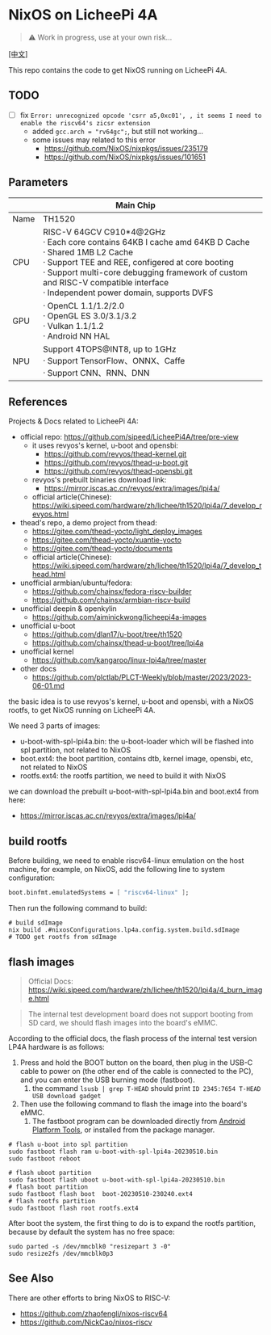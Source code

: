 # NixOS on LicheePi 4A

> :warning: Work in progress, use at your own risk...

[[中文]](./README.zh.md)

This repo contains the code to get NixOS running on LicheePi 4A.

## TODO

- [ ] fix `Error: unrecognized opcode 'csrr a5,0xc01', , it seems I need to enable the riscv64's zicsr extension`
  - added `gcc.arch = "rv64gc";`, but still not working...
  - some issues may related to this error
    - https://github.com/NixOS/nixpkgs/issues/235179
    - https://github.com/NixOS/nixpkgs/issues/101651

## Parameters

<table>
<thead>
<tr>
  <th colspan=2>Main Chip</th>
</tr>
</thead>
<tbody>
<tr>
  <td>Name</td>
  <td>TH1520</td>
</tr>
<tr>
  <td>CPU</td>
  <td>
    RISC-V 64GCV C910*4@2GHz <br>
    · Each core contains 64KB I cache amd 64KB D Cache <br>
    · Shared 1MB L2 Cache <br>
    · Support TEE and REE, configered at core booting<br>
    · Support multi-core debugging framework of custom and RISC-V compatible interface<br>
    · Independent power domain, supports DVFS
  </td>
</tr>
<tr>
  <td>GPU</td>
  <td>
    · OpenCL 1.1/1.2/2.0<br>
    · OpenGL ES 3.0/3.1/3.2<br>
    · Vulkan 1.1/1.2<br>
    · Android NN HAL
  </td>
</tr>
<tr>
  <td>NPU</td>
  <td>
    Support 4TOPS@INT8, up to 1GHz <br>
    · Support TensorFlow、ONNX、Caffe <br>
    · Support CNN、RNN、DNN
  </td>
</tr>
</tbody>
</table>

## References

Projects & Docs related to LicheePi 4A:

- official repo: https://github.com/sipeed/LicheePi4A/tree/pre-view
  - it uses revyos's kernel, u-boot and opensbi:
    - https://github.com/revyos/thead-kernel.git
    - https://github.com/revyos/thead-u-boot.git
    - https://github.com/revyos/thead-opensbi.git
  - revyos's prebuilt binaries download link:
    - https://mirror.iscas.ac.cn/revyos/extra/images/lpi4a/
  - official article(Chinese): https://wiki.sipeed.com/hardware/zh/lichee/th1520/lpi4a/7_develop_revyos.html
- thead's repo, a demo project from thead:
  - https://gitee.com/thead-yocto/light_deploy_images
  - https://gitee.com/thead-yocto/xuantie-yocto
  - https://gitee.com/thead-yocto/documents
  - official article(Chinese): https://wiki.sipeed.com/hardware/zh/lichee/th1520/lpi4a/7_develop_thead.html
- unofficial armbian/ubuntu/fedora:
  - https://github.com/chainsx/fedora-riscv-builder
  - https://github.com/chainsx/armbian-riscv-build
- unofficial deepin & openkylin
  - https://github.com/aiminickwong/licheepi4a-images
- unofficial u-boot
  - https://github.com/dlan17/u-boot/tree/th1520
  - https://github.com/chainsx/thead-u-boot/tree/lpi4a
- unofficial kernel
  - https://github.com/kangaroo/linux-lpi4a/tree/master
- other docs
  - https://github.com/plctlab/PLCT-Weekly/blob/master/2023/2023-06-01.md

the basic idea is to use revyos's kernel, u-boot and opensbi, with a NixOS rootfs, to get NixOS running on LicheePi 4A.

We need 3 parts of images:

- u-boot-with-spl-lpi4a.bin: the u-boot-loader which will be flashed into spl partition, not related to NixOS
- boot.ext4: the boot partition, contains dtb, kernel image, opensbi, etc, not related to NixOS
- rootfs.ext4: the rootfs partition, we need to build it with NixOS

we can download the prebuilt u-boot-with-spl-lpi4a.bin and boot.ext4 from here:

- https://mirror.iscas.ac.cn/revyos/extra/images/lpi4a/

## build rootfs

Before building, we need to enable riscv64-linux emulation on the host machine, for example, on NixOS, add the following line to system configuration:

```nix
boot.binfmt.emulatedSystems = [ "riscv64-linux" ];
```

Then run the following command to build:

```shell
# build sdImage
nix build .#nixosConfigurations.lp4a.config.system.build.sdImage
# TODO get rootfs from sdImage
```

## flash images

> Official Docs: https://wiki.sipeed.com/hardware/zh/lichee/th1520/lpi4a/4_burn_image.html

> The internal test development board does not support booting from SD card, we should flash images into the board's eMMC.

According to the official docs, the flash process of the internal test version LP4A hardware is as follows:

1. Press and hold the BOOT button on the board, then plug in the USB-C cable to power on (the other end of the cable is connected to the PC), and you can enter the USB burning mode (fastboot).
   1. the command `lsusb | grep T-HEAD` should print `ID 2345:7654 T-HEAD USB download gadget`
2. Then use the following command to flash the image into the board's eMMC.
   1. The fastboot program can be downloaded directly from [Android Platform Tools](https://developer.android.com/tools/releases/platform-tools), or installed from the package manager.

```shell
# flash u-boot into spl partition
sudo fastboot flash ram u-boot-with-spl-lpi4a-20230510.bin
sudo fastboot reboot

# flash uboot partition
sudo fastboot flash uboot u-boot-with-spl-lpi4a-20230510.bin
# flash boot partition
sudo fastboot flash boot  boot-20230510-230240.ext4
# flash rootfs partition
sudo fastboot flash root rootfs.ext4
```

After boot the system, the first thing to do is to expand the rootfs partition, because by default the system has no free space:

```shell
sudo parted -s /dev/mmcblk0 "resizepart 3 -0"
sudo resize2fs /dev/mmcblk0p3
```

## See Also

There are other efforts to bring NixOS to RISC-V:

- https://github.com/zhaofengli/nixos-riscv64
- https://github.com/NickCao/nixos-riscv
